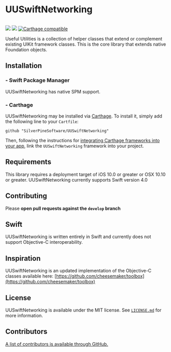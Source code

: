 # UUSwiftNetworking

<img src = "https://jonhays.me/uploads/2020/86a3741f4b.jpg" alt="" />

[![](https://img.shields.io/endpoint?url=https%3A%2F%2Fswiftpackageindex.com%2Fapi%2Fpackages%2Fsilverpinesoftware%2Fuuswiftnetworking%2Fbadge%3Ftype%3Dswift-versions)](https://swiftpackageindex.com/silverpinesoftware/uuswiftnetworking)
[![](https://img.shields.io/endpoint?url=https%3A%2F%2Fswiftpackageindex.com%2Fapi%2Fpackages%2Fsilverpinesoftware%2Fuuswiftnetworking%2Fbadge%3Ftype%3Dplatforms)](https://swiftpackageindex.com/silverpinesoftware/uuswiftnetworking)
[![Carthage compatible](https://img.shields.io/badge/Carthage-compatible-4BC51D.svg?style=flat)](https://github.com/Carthage/Carthage)

Useful Utilities is a collection of helper classes that extend or complement existing UIKit framework classes. This is the core library that extends native Foundation objects.

## Installation

### - Swift Package Manager

UUSwiftNetworking has native SPM support.

### - Carthage

UUSwiftNetworking may be installed via [Carthage](https://github.com/Carthage/Carthage). To install it, simply add the following line to your `Cartfile`:

```
github "SilverPineSoftware/UUSwiftNetworking"
```

Then, following the instructions for [integrating Carthage frameworks into your app](https://github.com/Carthage/Carthage#if-youre-building-for-ios-tvos-or-watchos), link the `UUSwiftNetworking` framework into your project.

## Requirements

This library requires a deployment target of iOS 10.0 or greater or OSX 10.10 or greater.
UUSwiftNetworking currently supports Swift version 4.0 

## Contributing

Please **open pull requests against the `develop` branch**

## Swift

UUSwiftNetworking is written entirely in Swift and currently does not support Objective-C interoperability.

## Inspiration

UUSwiftNetworking is an updated implementation of the Objective-C classes available here:
[https://github.com/cheesemaker/toolbox](https://github.com/cheesemaker/toolbox)

## License

UUSwiftNetworking is available under the MIT license. See [`LICENSE.md`](https://github.com/SilverPineSoftware/UUSwiftNetworking/blob/master/LICENSE.md) for more information.

## Contributors

[A list of contributors is available through GitHub.](https://github.com/SilverPineSoftware/UUSwiftNetworking/graphs/contributors)
